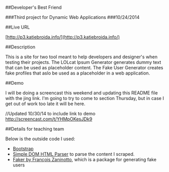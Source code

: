 ##Developer's Best Friend

###Third project for Dynamic Web Applications
###10/24/2014

##Live URL

[http://p3.katiebroida.info/](http://p3.katiebroida.info/)

##Description

This is a site for two tool meant to help developers and designer's when testing their projects. The LOLcat Ipsum Generator generates dummy text that can be used as placeholder content. The Fake User Generator creates fake profiles that aslo be used as a placeholder in a web application.

##Demo

I will be doing a screencast this weekend and updating this README file with the jing link. I'm going to try to come to section Thursday, but in case I get out of work too late it will be here.

//Updated 10/30/14 to include link to demo http://screencast.com/t/YHMpOKesJDk9

##Details for teaching team

Below is the outside code I used:
* [Bootstrap](http://getbootstrap.com/)
* [Simple DOM HTML Parser](http://simplehtmldom.sourceforge.net/) to parse the content I scraped.
* [Faker by François Zaninotto](https://packagist.org/packages/fzaninotto/faker), which is a package for generating fake users